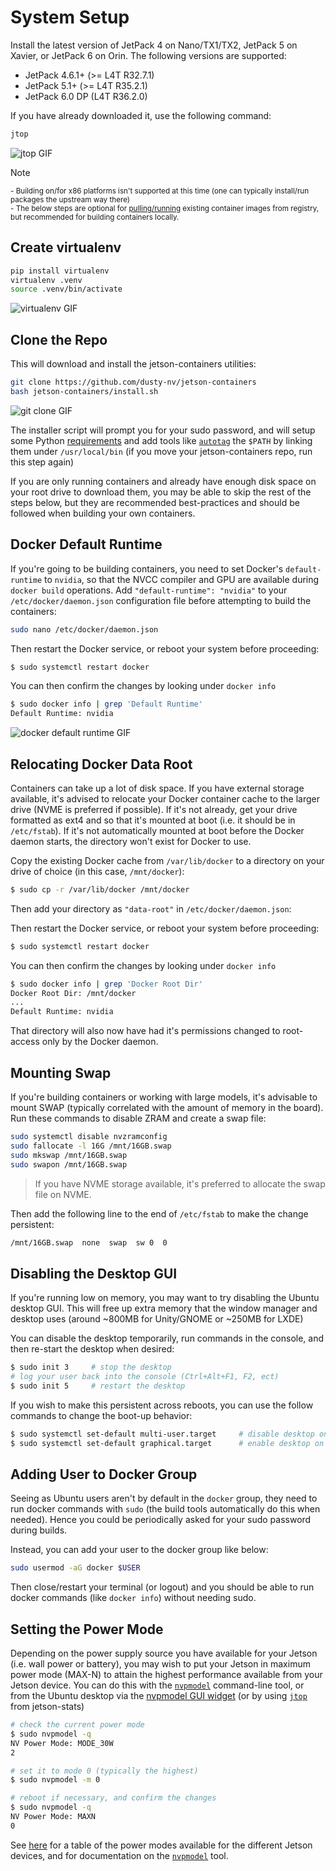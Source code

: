 # System Setup

Install the latest version of JetPack 4 on Nano/TX1/TX2, JetPack 5 on Xavier, or JetPack 6 on Orin.  The following versions are supported:

* JetPack 4.6.1+ (>= L4T R32.7.1)
* JetPack 5.1+  (>= L4T R35.2.1)
* JetPack 6.0 DP (L4T R36.2.0)

If you have already downloaded it, use the following command:
```bash
jtop
```

![jtop GIF](https://github.com/R300-AI/jetson_orin_examples/blob/nvidia_jetson_AI_Lab/nvidia_jetson_ai_lab/src/gif/setup_jtop.gif)

> [!NOTE]  
> <sup>- Building on/for x86 platforms isn't supported at this time (one can typically install/run packages the upstream way there)</sup><br>
> <sup>- The below steps are optional for [pulling/running](/docs/run.md) existing container images from registry, but recommended for building containers locally.</sup>

## Create virtualenv

```bash
pip install virtualenv
virtualenv .venv
source .venv/bin/activate
```
![virtualenv GIF](https://github.com/R300-AI/jetson_orin_examples/blob/nvidia_jetson_AI_Lab/nvidia_jetson_ai_lab/src/gif/setup_virtualenv.gif)

## Clone the Repo

This will download and install the jetson-containers utilities:

```bash
git clone https://github.com/dusty-nv/jetson-containers
bash jetson-containers/install.sh
```

![git clone GIF](https://github.com/R300-AI/jetson_orin_examples/blob/nvidia_jetson_AI_Lab/nvidia_jetson_ai_lab/src/gif/setup_clone_repo.gif)

The installer script will prompt you for your sudo password, and will setup some Python [requirements](/requirements.txt) and add tools like [`autotag`](/docs/run.md#autotag) the `$PATH` by linking them under `/usr/local/bin` (if you move your jetson-containers repo, run this step again)

If you are only running containers and already have enough disk space on your root drive to download them, you may be able to skip the rest of the steps below, but they are recommended best-practices and should be followed when building your own containers.

## Docker Default Runtime

If you're going to be building containers, you need to set Docker's `default-runtime` to `nvidia`, so that the NVCC compiler and GPU are available during `docker build` operations.  Add `"default-runtime": "nvidia"` to your `/etc/docker/daemon.json` configuration file before attempting to build the containers:

```bash
sudo nano /etc/docker/daemon.json
```

Then restart the Docker service, or reboot your system before proceeding:

```bash
$ sudo systemctl restart docker
```

You can then confirm the changes by looking under `docker info`

```bash
$ sudo docker info | grep 'Default Runtime'
Default Runtime: nvidia
```


![docker default runtime GIF](https://github.com/R300-AI/jetson_orin_examples/blob/nvidia_jetson_AI_Lab/nvidia_jetson_ai_lab/src/gif/docker_default_runtime.gif)


## Relocating Docker Data Root

Containers can take up a lot of disk space.  If you have external storage available, it's advised to relocate your Docker container cache to the larger drive (NVME is preferred if possible).  If it's not already, get your drive formatted as ext4 and so that it's mounted at boot (i.e. it should be in `/etc/fstab`).  If it's not automatically mounted at boot before the Docker daemon starts, the directory won't exist for Docker to use.

Copy the existing Docker cache from `/var/lib/docker` to a directory on your drive of choice (in this case, `/mnt/docker`):

```bash
$ sudo cp -r /var/lib/docker /mnt/docker
```

Then add your directory as `"data-root"` in `/etc/docker/daemon.json`:



Then restart the Docker service, or reboot your system before proceeding:

```bash
$ sudo systemctl restart docker
```

You can then confirm the changes by looking under `docker info`

```bash
$ sudo docker info | grep 'Docker Root Dir'
Docker Root Dir: /mnt/docker
...
Default Runtime: nvidia
```

That directory will also now have had it's permissions changed to root-access only by the Docker daemon.

## Mounting Swap

If you're building containers or working with large models, it's advisable to mount SWAP (typically correlated with the amount of memory in the board).  Run these commands to disable ZRAM and create a swap file:

``` bash
sudo systemctl disable nvzramconfig
sudo fallocate -l 16G /mnt/16GB.swap
sudo mkswap /mnt/16GB.swap
sudo swapon /mnt/16GB.swap
```
> If you have NVME storage available, it's preferred to allocate the swap file on NVME.

Then add the following line to the end of `/etc/fstab` to make the change persistent:

``` bash
/mnt/16GB.swap  none  swap  sw 0  0
```

## Disabling the Desktop GUI

If you're running low on memory, you may want to try disabling the Ubuntu desktop GUI.  This will free up extra memory that the window manager and desktop uses (around ~800MB for Unity/GNOME or ~250MB for LXDE)  

You can disable the desktop temporarily, run commands in the console, and then re-start the desktop when desired: 

``` bash
$ sudo init 3     # stop the desktop
# log your user back into the console (Ctrl+Alt+F1, F2, ect)
$ sudo init 5     # restart the desktop
```

If you wish to make this persistent across reboots, you can use the follow commands to change the boot-up behavior:

``` bash
$ sudo systemctl set-default multi-user.target     # disable desktop on boot
$ sudo systemctl set-default graphical.target      # enable desktop on boot
```

## Adding User to Docker Group

Seeing as Ubuntu users aren't by default in the `docker` group, they need to run docker commands with `sudo` (the build tools automatically do this when needed).  Hence you could be periodically asked for your sudo password during builds.  

Instead, you can add your user to the docker group like below:

```bash
sudo usermod -aG docker $USER
```

Then close/restart your terminal (or logout) and you should be able to run docker commands (like `docker info`) without needing sudo.

## Setting the Power Mode

Depending on the power supply source you have available for your Jetson (i.e. wall power or battery), you may wish to put your Jetson in maximum power mode (MAX-N) to attain the highest performance available from your Jetson device.  You can do this with the [`nvpmodel`](https://docs.nvidia.com/jetson/archives/r36.2/DeveloperGuide/SD/PlatformPowerAndPerformance/JetsonOrinNanoSeriesJetsonOrinNxSeriesAndJetsonAgxOrinSeries.html#power-mode-controls) command-line tool, or from the Ubuntu desktop via the [nvpmodel GUI widget](https://docs.nvidia.com/jetson/archives/r36.2/DeveloperGuide/SD/PlatformPowerAndPerformance/JetsonOrinNanoSeriesJetsonOrinNxSeriesAndJetsonAgxOrinSeries.html#nvpmodel-gui) (or by using [`jtop`](https://github.com/rbonghi/jetson_stats) from jetson-stats)

```bash
# check the current power mode
$ sudo nvpmodel -q
NV Power Mode: MODE_30W
2

# set it to mode 0 (typically the highest)
$ sudo nvpmodel -m 0

# reboot if necessary, and confirm the changes
$ sudo nvpmodel -q
NV Power Mode: MAXN
0
```

See [here](https://docs.nvidia.com/jetson/archives/r36.2/DeveloperGuide/SD/PlatformPowerAndPerformance/JetsonOrinNanoSeriesJetsonOrinNxSeriesAndJetsonAgxOrinSeries.html#supported-modes-and-power-efficiency) for a table of the power modes available for the different Jetson devices, and for documentation on the [`nvpmodel`](https://docs.nvidia.com/jetson/archives/r36.2/DeveloperGuide/SD/PlatformPowerAndPerformance/JetsonOrinNanoSeriesJetsonOrinNxSeriesAndJetsonAgxOrinSeries.html#power-mode-controls) tool.